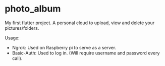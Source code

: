 # photo_album

My first flutter project.
A personal cloud to upload, view and delete your pictures/folders.

Usage:
- Ngrok: Used on Raspberry pi to serve as a server.
- Basic-Auth: Used to log in. (Will require username and password every call).

